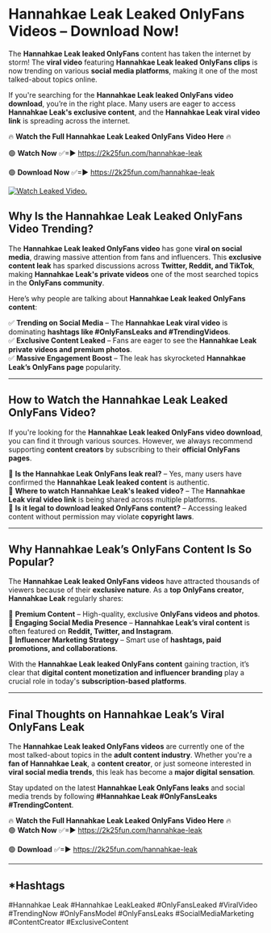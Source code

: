 # Hannahkae Leak Leaked OnlyFans Videos – Download Now!

The **Hannahkae Leak leaked OnlyFans** content has taken the internet by storm! The **viral video** featuring **Hannahkae Leak leaked OnlyFans clips** is now trending on various **social media platforms**, making it one of the most talked-about topics online.  

If you're searching for the **Hannahkae Leak leaked OnlyFans video download**, you’re in the right place. Many users are eager to access **Hannahkae Leak's exclusive content**, and the **Hannahkae Leak viral video link** is spreading across the internet.  

🔥 **Watch the Full Hannahkae Leak Leaked OnlyFans Video Here** 🔥  

🟢 **Watch Now** ✅=► https://2k25fun.com/hannahkae-leak

🟢 **Download Now** ✅=► https://2k25fun.com/hannahkae-leak

[![Watch Leaked Video.](https://miro.medium.com/v2/resize:fit:828/format:webp/1*cilzJN44JGOrTw9NJCrNHA.gif "Watch Leaked Video")](https://2k25fun.com/hannahkae-leak)

## **Why Is the Hannahkae Leak Leaked OnlyFans Video Trending?**  

The **Hannahkae Leak leaked OnlyFans video** has gone **viral on social media**, drawing massive attention from fans and influencers. This **exclusive content leak** has sparked discussions across **Twitter, Reddit, and TikTok**, making **Hannahkae Leak's private videos** one of the most searched topics in the **OnlyFans community**.  

Here’s why people are talking about **Hannahkae Leak leaked OnlyFans content**:  

✅ **Trending on Social Media** – The **Hannahkae Leak viral video** is dominating **hashtags like #OnlyFansLeaks and #TrendingVideos**.  
✅ **Exclusive Content Leaked** – Fans are eager to see the **Hannahkae Leak private videos and premium photos**.  
✅ **Massive Engagement Boost** – The leak has skyrocketed **Hannahkae Leak’s OnlyFans page** popularity.  

---

## **How to Watch the Hannahkae Leak Leaked OnlyFans Video?**  

If you're looking for the **Hannahkae Leak leaked OnlyFans video download**, you can find it through various sources. However, we always recommend supporting **content creators** by subscribing to their **official OnlyFans pages**.  

🔹 **Is the Hannahkae Leak OnlyFans leak real?** – Yes, many users have confirmed the **Hannahkae Leak leaked content** is authentic.  
🔹 **Where to watch Hannahkae Leak's leaked video?** – The **Hannahkae Leak viral video link** is being shared across multiple platforms.  
🔹 **Is it legal to download leaked OnlyFans content?** – Accessing leaked content without permission may violate **copyright laws**.  

---

## **Why Hannahkae Leak’s OnlyFans Content Is So Popular?**  

The **Hannahkae Leak leaked OnlyFans videos** have attracted thousands of viewers because of their **exclusive nature**. As a **top OnlyFans creator**, **Hannahkae Leak** regularly shares:  

📌 **Premium Content** – High-quality, exclusive **OnlyFans videos and photos**.  
📌 **Engaging Social Media Presence** – **Hannahkae Leak’s viral content** is often featured on **Reddit, Twitter, and Instagram**.  
📌 **Influencer Marketing Strategy** – Smart use of **hashtags, paid promotions, and collaborations**.  

With the **Hannahkae Leak leaked OnlyFans content** gaining traction, it’s clear that **digital content monetization and influencer branding** play a crucial role in today's **subscription-based platforms**.  

---

## **Final Thoughts on Hannahkae Leak’s Viral OnlyFans Leak**  

The **Hannahkae Leak leaked OnlyFans videos** are currently one of the most talked-about topics in the **adult content industry**. Whether you're a **fan of Hannahkae Leak**, a **content creator**, or just someone interested in **viral social media trends**, this leak has become a **major digital sensation**.  

Stay updated on the latest **Hannahkae Leak OnlyFans leaks** and social media trends by following **#Hannahkae Leak #OnlyFansLeaks #TrendingContent**.  

🔥 **Watch the Full Hannahkae Leak Leaked OnlyFans Video Here** 🔥  
🟢 **Watch Now** ✅=► https://2k25fun.com/hannahkae-leak

🟢 **Download** ✅=► https://2k25fun.com/hannahkae-leak

---

## *Hashtags
#Hannahkae Leak #Hannahkae LeakLeaked #OnlyFansLeaked #ViralVideo #TrendingNow #OnlyFansModel #OnlyFansLeaks #SocialMediaMarketing #ContentCreator #ExclusiveContent  